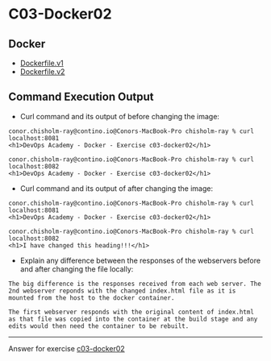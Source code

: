 # C03-Docker02

## Docker 
- [Dockerfile.v1](Dockerfile.v1)
- [Dockerfile.v2](Dockerfile.v2)

## Command Execution Output
- Curl command and its output of before changing the image:
```
conor.chisholm-ray@contino.io@Conors-MacBook-Pro chisholm-ray % curl localhost:8081
<h1>DevOps Academy - Docker - Exercise c03-docker02</h1>

conor.chisholm-ray@contino.io@Conors-MacBook-Pro chisholm-ray % curl localhost:8082
<h1>DevOps Academy - Docker - Exercise c03-docker02</h1>
```

- Curl command and its output of after changing the image:
```
conor.chisholm-ray@contino.io@Conors-MacBook-Pro chisholm-ray % curl localhost:8081
<h1>DevOps Academy - Docker - Exercise c03-docker02</h1>

conor.chisholm-ray@contino.io@Conors-MacBook-Pro chisholm-ray % curl localhost:8082
<h1>I have changed this heading!!!</h1>
```

- Explain any difference between the responses of the webservers before and after changing the file locally:
```
The big difference is the responses received from each web server. The 2nd webserver reponds with the changed index.html file as it is mounted from the host to the docker container.

The first webserver responds with the original content of index.html as that file was copied into the container at the build stage and any edits would then need the container to be rebuilt. 
```

<!-- Don't change anything below this point-->
<!-- Before commiting, remove both commented lines--> 
***
Answer for exercise [c03-docker02](https://github.com/devopsacademyau/academy/blob/af3225a3436f263164e8daebc6bbd1ef3122b900/classes/03class/exercises/c03-docker02/README.md)